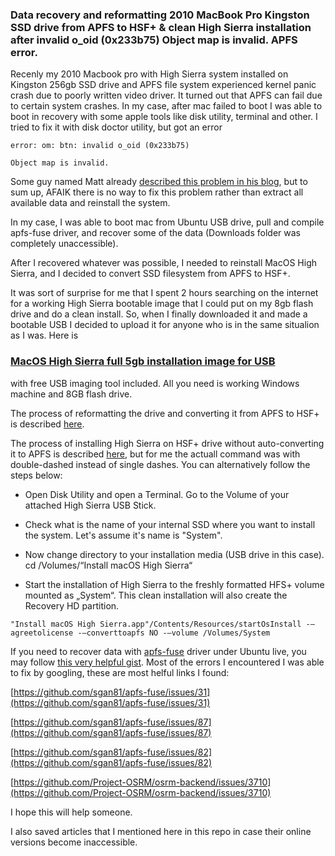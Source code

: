 ### Data recovery and reformatting 2010 MacBook Pro Kingston SSD drive from APFS to HSF+ & clean High Sierra installation after invalid o_oid (0x233b75) Object map is invalid. APFS error.

Recenly my 2010 Macbook pro with High Sierra system installed on Kingston 256gb SSD drive and APFS file system experienced kernel panic crash due to poorly written video driver. It turned out that APFS can fail due to certain system crashes. In my case, after mac failed to boot I was able to boot in recovery with some apple tools like disk utility, terminal and other. I tried to fix it with disk doctor utility, but got an error

`error: om: btn: invalid o_oid (0x233b75)`

`Object map is invalid.`

Some guy named Matt already [described this problem in his blog](https://matt.sh/apfs-object-map-free-recovery), but to sum up, AFAIK there is no way to fix this problem rather than extract all available data and reinstall the system.

In my case, I was able to boot mac from Ubuntu USB drive, pull and compile apfs-fuse driver, and recover some of the data (Downloads folder was completely unaccessible).

After I recovered whatever was possible, I needed to reinstall MacOS High Sierra, and I decided to convert SSD filesystem from APFS to HSF+.

It was sort of surprise for me that I spent 2 hours searching on the internet for a working High Sierra bootable image that I could put on my 8gb flash drive and do a clean install. So, when I finally downloaded it and made a bootable USB I decided to upload it for anyone who is in the same situalion as I was. Here is 

### [MacOS High Sierra full 5gb installation image for USB](https://drive.google.com/file/d/1bTXvIUh7zKG0f6nyZbzrwGVly_H5hIVQ/view?usp=sharing)

with free USB imaging tool included. All you need is working Windows machine and 8GB flash drive.
 
The process of reformatting the drive and converting it from APFS to HSF+ is described [here](https://blog.macsales.com/46896-how-to-revert-a-drive-from-apfs-back-to-hfs/).

The process of installing High Sierra on HSF+ drive without auto-converting it to APFS is described [here](http://blog.centurio.net/2018/05/01/how-to-clean-install-mac-os-high-sierra-without-apfs-on-internal-ssd/), but for me the actuall command was with double-dashed instead of single dashes. You can alternatively follow the steps below:
- Open Disk Utility and open a Terminal. Go to the Volume of your attached High Sierra USB Stick.

- Check what is the name of your internal SSD where you want to install the system. Let's assume it's name is "System".

- Now change directory to your installation media (USB drive in this case). 
cd /Volumes/“Install macOS High Sierra“
- Start the installation of High Sierra to the freshly formatted HFS+ volume mounted as „System“. This clean installation will also create the Recovery HD partition.

`"Install macOS High Sierra.app"/Contents/Resources/startOsInstall -–agreetolicense -–converttoapfs NO -–volume /Volumes/System`

If you need to recover data with [apfs-fuse](https://github.com/sgan81/apfs-fuse) driver under Ubuntu live, you may follow [this very helpful gist](https://gist.github.com/tuklusan/ed0c26da22df8106393c2c5b27e82b00). 
Most of the errors I encountered I was able to fix by googling, these are most helful links I found:

[https://github.com/sgan81/apfs-fuse/issues/31](https://github.com/sgan81/apfs-fuse/issues/31)

[https://github.com/sgan81/apfs-fuse/issues/87](https://github.com/sgan81/apfs-fuse/issues/87)


[https://github.com/sgan81/apfs-fuse/issues/82](https://github.com/sgan81/apfs-fuse/issues/82)

[https://github.com/Project-OSRM/osrm-backend/issues/3710](https://github.com/Project-OSRM/osrm-backend/issues/3710)

I hope this will help someone.

I also saved articles that I mentioned here in this repo in case their online versions become inaccessible.
